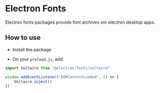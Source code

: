 # Electron Fonts

Electron fonts packages provide font archives em electron desktop apps.

## How to use

* Install the package

* On your `preload.js`, add:

```ts
import Voltaire from "@electron-fonts/voltaire"

window.addEventListener("DOMContentLoaded", () => {
    Voltaire.inject()
})
```